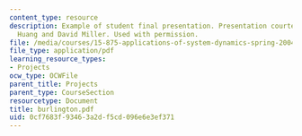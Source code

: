 ```yaml
---
content_type: resource
description: Example of student final presentation. Presentation courtesy of Chen-Wen
  Huang and David Miller. Used with permission.
file: /media/courses/15-875-applications-of-system-dynamics-spring-2004/0cf7683f93463a2df5cd096e6e3ef371_burlington.pdf
file_type: application/pdf
learning_resource_types:
- Projects
ocw_type: OCWFile
parent_title: Projects
parent_type: CourseSection
resourcetype: Document
title: burlington.pdf
uid: 0cf7683f-9346-3a2d-f5cd-096e6e3ef371
---
```

